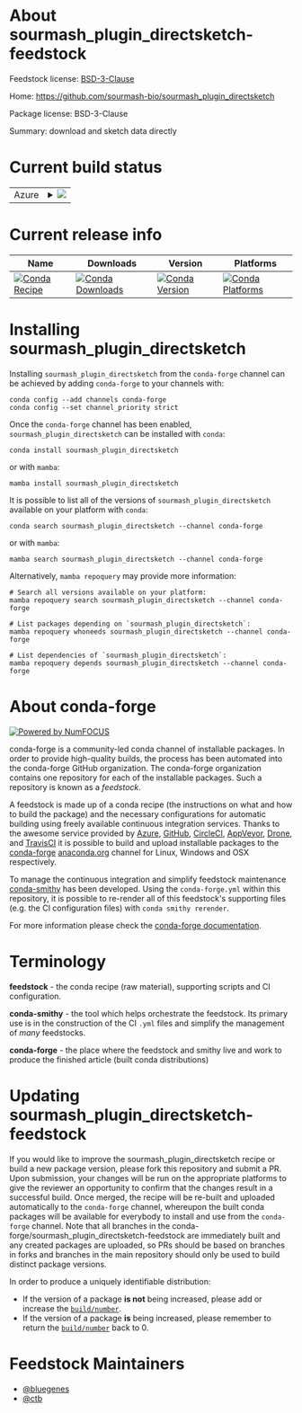 About sourmash_plugin_directsketch-feedstock
============================================

Feedstock license: [BSD-3-Clause](https://github.com/conda-forge/sourmash_plugin_directsketch-feedstock/blob/main/LICENSE.txt)

Home: https://github.com/sourmash-bio/sourmash_plugin_directsketch

Package license: BSD-3-Clause

Summary: download and sketch data directly

Current build status
====================


<table>
    
  <tr>
    <td>Azure</td>
    <td>
      <details>
        <summary>
          <a href="https://dev.azure.com/conda-forge/feedstock-builds/_build/latest?definitionId=22531&branchName=main">
            <img src="https://dev.azure.com/conda-forge/feedstock-builds/_apis/build/status/sourmash_plugin_directsketch-feedstock?branchName=main">
          </a>
        </summary>
        <table>
          <thead><tr><th>Variant</th><th>Status</th></tr></thead>
          <tbody><tr>
              <td>linux_64_python3.10.____cpython</td>
              <td>
                <a href="https://dev.azure.com/conda-forge/feedstock-builds/_build/latest?definitionId=22531&branchName=main">
                  <img src="https://dev.azure.com/conda-forge/feedstock-builds/_apis/build/status/sourmash_plugin_directsketch-feedstock?branchName=main&jobName=linux&configuration=linux%20linux_64_python3.10.____cpython" alt="variant">
                </a>
              </td>
            </tr><tr>
              <td>linux_64_python3.11.____cpython</td>
              <td>
                <a href="https://dev.azure.com/conda-forge/feedstock-builds/_build/latest?definitionId=22531&branchName=main">
                  <img src="https://dev.azure.com/conda-forge/feedstock-builds/_apis/build/status/sourmash_plugin_directsketch-feedstock?branchName=main&jobName=linux&configuration=linux%20linux_64_python3.11.____cpython" alt="variant">
                </a>
              </td>
            </tr><tr>
              <td>linux_64_python3.12.____cpython</td>
              <td>
                <a href="https://dev.azure.com/conda-forge/feedstock-builds/_build/latest?definitionId=22531&branchName=main">
                  <img src="https://dev.azure.com/conda-forge/feedstock-builds/_apis/build/status/sourmash_plugin_directsketch-feedstock?branchName=main&jobName=linux&configuration=linux%20linux_64_python3.12.____cpython" alt="variant">
                </a>
              </td>
            </tr>
          </tbody>
        </table>
      </details>
    </td>
  </tr>
</table>

Current release info
====================

| Name | Downloads | Version | Platforms |
| --- | --- | --- | --- |
| [![Conda Recipe](https://img.shields.io/badge/recipe-sourmash_plugin_directsketch-green.svg)](https://anaconda.org/conda-forge/sourmash_plugin_directsketch) | [![Conda Downloads](https://img.shields.io/conda/dn/conda-forge/sourmash_plugin_directsketch.svg)](https://anaconda.org/conda-forge/sourmash_plugin_directsketch) | [![Conda Version](https://img.shields.io/conda/vn/conda-forge/sourmash_plugin_directsketch.svg)](https://anaconda.org/conda-forge/sourmash_plugin_directsketch) | [![Conda Platforms](https://img.shields.io/conda/pn/conda-forge/sourmash_plugin_directsketch.svg)](https://anaconda.org/conda-forge/sourmash_plugin_directsketch) |

Installing sourmash_plugin_directsketch
=======================================

Installing `sourmash_plugin_directsketch` from the `conda-forge` channel can be achieved by adding `conda-forge` to your channels with:

```
conda config --add channels conda-forge
conda config --set channel_priority strict
```

Once the `conda-forge` channel has been enabled, `sourmash_plugin_directsketch` can be installed with `conda`:

```
conda install sourmash_plugin_directsketch
```

or with `mamba`:

```
mamba install sourmash_plugin_directsketch
```

It is possible to list all of the versions of `sourmash_plugin_directsketch` available on your platform with `conda`:

```
conda search sourmash_plugin_directsketch --channel conda-forge
```

or with `mamba`:

```
mamba search sourmash_plugin_directsketch --channel conda-forge
```

Alternatively, `mamba repoquery` may provide more information:

```
# Search all versions available on your platform:
mamba repoquery search sourmash_plugin_directsketch --channel conda-forge

# List packages depending on `sourmash_plugin_directsketch`:
mamba repoquery whoneeds sourmash_plugin_directsketch --channel conda-forge

# List dependencies of `sourmash_plugin_directsketch`:
mamba repoquery depends sourmash_plugin_directsketch --channel conda-forge
```


About conda-forge
=================

[![Powered by
NumFOCUS](https://img.shields.io/badge/powered%20by-NumFOCUS-orange.svg?style=flat&colorA=E1523D&colorB=007D8A)](https://numfocus.org)

conda-forge is a community-led conda channel of installable packages.
In order to provide high-quality builds, the process has been automated into the
conda-forge GitHub organization. The conda-forge organization contains one repository
for each of the installable packages. Such a repository is known as a *feedstock*.

A feedstock is made up of a conda recipe (the instructions on what and how to build
the package) and the necessary configurations for automatic building using freely
available continuous integration services. Thanks to the awesome service provided by
[Azure](https://azure.microsoft.com/en-us/services/devops/), [GitHub](https://github.com/),
[CircleCI](https://circleci.com/), [AppVeyor](https://www.appveyor.com/),
[Drone](https://cloud.drone.io/welcome), and [TravisCI](https://travis-ci.com/)
it is possible to build and upload installable packages to the
[conda-forge](https://anaconda.org/conda-forge) [anaconda.org](https://anaconda.org/)
channel for Linux, Windows and OSX respectively.

To manage the continuous integration and simplify feedstock maintenance
[conda-smithy](https://github.com/conda-forge/conda-smithy) has been developed.
Using the ``conda-forge.yml`` within this repository, it is possible to re-render all of
this feedstock's supporting files (e.g. the CI configuration files) with ``conda smithy rerender``.

For more information please check the [conda-forge documentation](https://conda-forge.org/docs/).

Terminology
===========

**feedstock** - the conda recipe (raw material), supporting scripts and CI configuration.

**conda-smithy** - the tool which helps orchestrate the feedstock.
                   Its primary use is in the construction of the CI ``.yml`` files
                   and simplify the management of *many* feedstocks.

**conda-forge** - the place where the feedstock and smithy live and work to
                  produce the finished article (built conda distributions)


Updating sourmash_plugin_directsketch-feedstock
===============================================

If you would like to improve the sourmash_plugin_directsketch recipe or build a new
package version, please fork this repository and submit a PR. Upon submission,
your changes will be run on the appropriate platforms to give the reviewer an
opportunity to confirm that the changes result in a successful build. Once
merged, the recipe will be re-built and uploaded automatically to the
`conda-forge` channel, whereupon the built conda packages will be available for
everybody to install and use from the `conda-forge` channel.
Note that all branches in the conda-forge/sourmash_plugin_directsketch-feedstock are
immediately built and any created packages are uploaded, so PRs should be based
on branches in forks and branches in the main repository should only be used to
build distinct package versions.

In order to produce a uniquely identifiable distribution:
 * If the version of a package **is not** being increased, please add or increase
   the [``build/number``](https://docs.conda.io/projects/conda-build/en/latest/resources/define-metadata.html#build-number-and-string).
 * If the version of a package **is** being increased, please remember to return
   the [``build/number``](https://docs.conda.io/projects/conda-build/en/latest/resources/define-metadata.html#build-number-and-string)
   back to 0.

Feedstock Maintainers
=====================

* [@bluegenes](https://github.com/bluegenes/)
* [@ctb](https://github.com/ctb/)

